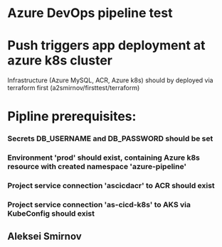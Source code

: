 # Azure DevOps pipeline test
# Push triggers app deployment at azure k8s cluster
Infrastructure (Azure MySQL, ACR, Azure k8s) should by deployed via terraform first
(a2smirnov/firsttest/terraform)

# Pipline prerequisites:
### Secrets DB_USERNAME and DB_PASSWORD should be set
### Environment 'prod' should exist, containing Azure k8s resource with created namespace 'azure-pipeline'
### Project service connection 'ascicdacr' to ACR should exist
### Project service connection 'as-cicd-k8s' to AKS via KubeConfig should exist

## Aleksei Smirnov